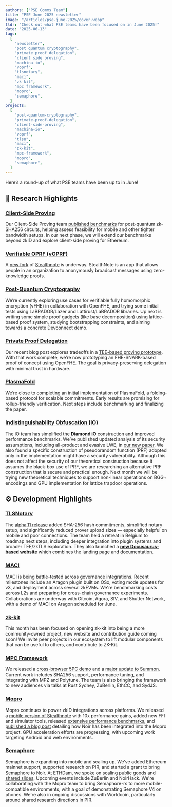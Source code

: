 ```yaml
---
authors: ["PSE Comms Team"]
title: "PSE June 2025 newsletter"
image: "/articles/pse-june-2025/cover.webp"
tldr: "Check out what PSE teams have been focused on in June 2025!"
date: "2025-06-13"
tags:
  [
    "newsletter",
    "post quantum cryptography",
    "private proof delegation",
    "client side proving",
    "machina io",
    "voprf",
    "tlsnotary",
    "maci",
    "zk-kit",
    "mpc framework",
    "mopro",
    "semaphore",
  ]
projects:
  [
    "post-quantum-cryptography",
    "private-proof-delegation",
    "client-side-proving",
    "machina-io",
    "voprf",
    "tlsn",
    "maci",
    "zk-kit",
    "mpc-framework",
    "mopro",
    "semaphore",
  ]
---
```


Here’s a round-up of what PSE teams have been up to in June!

## 🧪 Research Highlights

### [Client-Side Proving](https://pse.dev/en/projects/client-side-proving)

Our Client-Side Proving team [published benchmarks](https://pse.dev/blog/efficient-client-side-proving-for-zkid) for post-quantum zk-SHA256 circuits, helping assess feasibility for mobile and other tighter bandwidth setups. In our next phase, we will extend our benchmarks beyond zkID and explore client-side proving for Ethereum.

### [Verifiable OPRF (vOPRF)](https://pse.dev/en/projects/voprf)

A [new fork](https://github.com/privacy-scaling-explorations/stealthnote) of [Stealthnote](https://stealthnote.xyz/) is underway. StealthNote is an app that allows people in an organization to anonymously broadcast messages using zero-knowledge proofs.

### [Post-Quantum Cryptography](https://pse.dev/en/projects/post-quantum-cryptography)

We’re currently exploring use cases for verifiable fully homomorphic encryption (vFHE) in collaboration with OpenFHE, and trying some initial tests using LaBRADOR/Lazer and Lattirust/LaBRADOR libraries. Up next is writing some simple proof gadgets (like base decomposition) using lattice-based proof system, studying bootstrapping constraints, and aiming towards a concrete Devconnect demo.

### [Private Proof Delegation](https://pse.dev/en/projects/private-proof-delegation)

Our recent blog post explores tradeoffs in a [TEE-based proving prototype](https://pse.dev/en/blog/tee-based-ppd). With that work complete, we’re now prototyping an FHE-SNARK-based proof of concept using OpenFHE. The goal is privacy-preserving delegation with minimal trust in hardware.

### [PlasmaFold](https://pse.dev/projects/plasma-fold)

We’re close to completing an initial implementation of PlasmaFold, a folding-based protocol for scalable commitments. Early results are promising for rollup-friendly verification. Next steps include benchmarking and finalizing the paper.

### [Indistinguishability Obfuscation (iO)](https://pse.dev/en/projects/machina-io)

The iO team has simplified the **Diamond iO** construction and improved performance benchmarks. We’ve published updated analysis of its security assumptions, including all-product and evasive LWE, in [our new paper](https://eprint.iacr.org/2025/236.pdf). We also found a specific construction of pseudorandom function (PRF) adopted only in the implementation might have a security vulnerability. Although this does not affect the security of our theoretical construction because it assumes the black-box use of PRF, we are researching an alternative PRF construction that is secure and practical enough. Next month we will be trying new theoretical techniques to support non-linear operations on BGG+ encodings and GPU implementation for lattice trapdoor operations.

## ⚙️ Development Highlights

### [TLSNotary](https://pse.dev/en/projects/tlsn)

The [alpha.11 release](https://tlsnotary.org/) added SHA-256 hash commitments, simplified notary setup, and significantly reduced prover upload sizes — especially helpful on mobile and poor connections. The team held a retreat in Belgium to roadmap next steps, including deeper integration into plugin systems and broader TEE/zkTLS exploration. They also launched a [**new Docusaurus-based website**](https://tlsnotary.org) which combines the landing page and documentation.

### [MACI](https://pse.dev/en/projects/maci)

MACI is being battle-tested across governance integrations. Recent milestones include an Aragon plugin built on OSx, voting mode updates for v3, and deployment across several zkEVMs. We're benchmarking costs across L2s and preparing for cross-chain governance experiments. Collaborations are underway with Gitcoin, Agora, SIV, and Shutter Network, with a demo of MACI on Aragon scheduled for June.

### [zk-kit](https://pse.dev/en/projects/zk-kit)

This month has been focused on opening zk-kit into being a more community-owned project, new website and contribution guide coming soon! We invite peer projects in our ecosystem to lift modular components that can be useful to others, and contribute to ZK-Kit.

### [MPC Framework](https://pse.dev/en/projects/mpc-framework)

We released a [cross-browser 5PC demo](https://youtu.be/3fwUf1wn_3o?si=NsKh_HAul7VggKF-) and a [major update to Summon](https://pse.dev/en/blog/summon-major-update). Current work includes SHA256 support, performance tuning, and integrating with MPZ and Polytune. The team is also bringing the framework to new audiences via talks at Rust Sydney, ZuBerlin, EthCC, and SydJS.

### [Mopro](https://pse.dev/en/projects/mopro)

Mopro continues to power zkID integrations across platforms. We released a [mobile version of Stealthnote](https://github.com/vivianjeng/stealthnote-mobile) with 10x performance gains, added new FFI and simulator tools, released [extensive performance benchmarks,](https://zkmopro.org/docs/performance/#halo2) and [published a blog post](https://zkmopro.org/blog/noir-integraion/) detailing how Noir has been integrated into the Mopro project. GPU acceleration efforts are progressing, with upcoming work targeting Android and web environments.

### [Semaphore](https://pse.dev/en/projects/semaphore)

Semaphore is expanding into mobile and scaling up. We’ve added Ethereum mainnet support, supported research on PIR, and started a grant to bring Semaphore to Noir. At ETHDam, we spoke on scaling public goods and [shared slides](https://www.canva.com/design/DAGmbisSaxA/QHrzV9kVOgfRMDrZUEKqvQ/edit). Upcoming events include ZuBerlin and NoirHack. We're collaborating with the Mopro team to bring Semaphore-rs to more mobile-compatible environments, with a goal of demonstrating Semaphore V4 on phones. We're also in ongoing discussions with Worldcoin, particularly around shared research directions in PIR.
